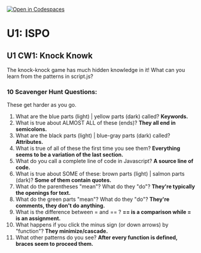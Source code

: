 [![Open in Codespaces](https://classroom.github.com/assets/launch-codespace-2972f46106e565e64193e422d61a12cf1da4916b45550586e14ef0a7c637dd04.svg)](https://classroom.github.com/open-in-codespaces?assignment_repo_id=15832086)
# U1: ISPO
## U1 CW1: Knock Knowk
The knock-knock game has much hidden knowledge in it!  What can you learn from the patterns in script.js?
### 10 Scavenger Hunt Questions:
These get harder as you go.  
1. What are the blue parts (light) | yellow parts (dark) called?
**Keywords.**
2. What is true about ALMOST ALL of these (ends)?
**They all end in semicolons.**
3. What are the black parts (light) | blue-gray parts (dark) called?
**Attributes.**
4. What is true of all of these the first time you see them? 
**Everything seems to be a variation of the last section.**
5. What do you call a complete line of code in Javascript? 
**A source line of code.**
6. What is true about SOME of these: brown parts (light) | salmon parts (dark)?
**Some of them contain quotes.**
7. What do the parentheses "mean"?  What do they "do"?
**They're typically the openings for text.**
8. What do the green parts "mean"?  What do they "do"?
**They're comments, they don't do anything.**
9. What is the difference between = and == ?
**== is a comparison while = is an assignment.**
10. What happens if you click the minus sign (or down arrows) by "function"?
**They minimize/cascade.**
11. What other patterns do you see? 
**After every function is defined, braces seem to proceed them.** 
